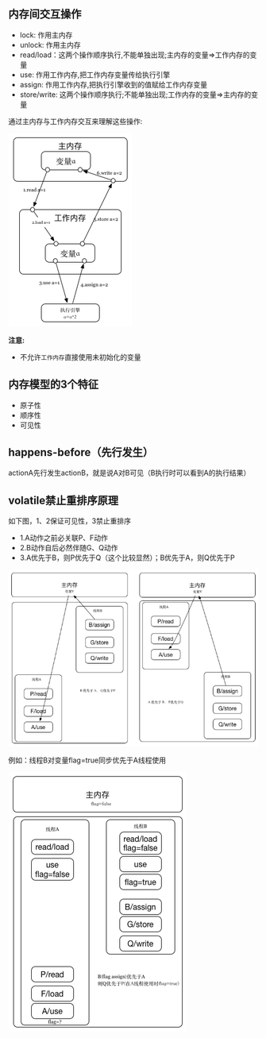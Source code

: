 
## 内存间交互操作
* lock: 作用主内存
* unlock: 作用主内存
* read/load：这两个操作顺序执行,不能单独出现;主内存的变量=>工作内存的变量
* use: 作用工作内存,把工作内存变量传给执行引擎
* assign: 作用工作内存,把执行引擎收到的值赋给工作内存变量
* store/write: 这两个操作顺序执行;不能单独出现;工作内存的变量=>主内存的变量

通过主内存与工作内存交互来理解这些操作:

![主内存与工作内存](./assets/imgs/内存之间操作.png)

**注意:**
* 不允许`工作内存`直接使用未初始化的变量

## 内存模型的3个特征
* 原子性
* 顺序性
* 可见性

## happens-before（先行发生）
actionA先行发生actionB，就是说A对B可见（B执行时可以看到A的执行结果）


## volatile禁止重排序原理
如下图，1、2保证可见性，3禁止重排序

* 1.A动作之前必关联P、F动作
* 2.B动作自后必然伴随G、Q动作
* 3.A优先于B，则P优先于Q（这个比较显然）；B优先于A，则Q优先于P

![volatile禁止重排序原理](./assets/imgs/volatile禁止重排序原理.png)


例如：线程B对变量flag=true同步优先于A线程使用

![volatile变量flag=true](./assets/imgs/volatile变量flag=true.png)
